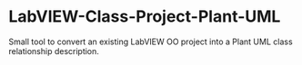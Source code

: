 # LabVIEW-Class-Project-Plant-UML
Small tool to convert an existing LabVIEW OO project into a Plant UML class relationship description.
